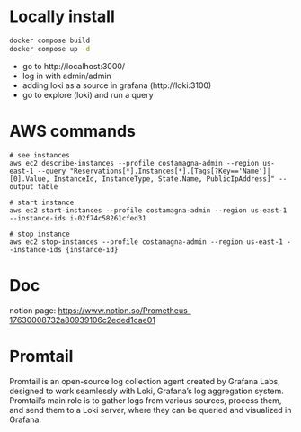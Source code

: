 # Locally install
```sh
docker compose build
docker compose up -d
```
- go to http://localhost:3000/
- log in with admin/admin
- adding loki as a source in grafana (http://loki:3100)
- go to explore (loki) and run a query

# AWS commands

```
# see instances
aws ec2 describe-instances --profile costamagna-admin --region us-east-1 --query "Reservations[*].Instances[*].[Tags[?Key=='Name']|[0].Value, InstanceId, InstanceType, State.Name, PublicIpAddress]" --output table 

# start instance 
aws ec2 start-instances --profile costamagna-admin --region us-east-1 --instance-ids i-02f74c58261cfed31

# stop instance
aws ec2 stop-instances --profile costamagna-admin --region us-east-1 --instance-ids {instance-id}

```

# Doc
notion page: https://www.notion.so/Prometheus-17630008732a80939106c2eded1cae01

# Promtail
Promtail is an open-source log collection agent created by Grafana Labs, designed to work seamlessly with Loki, Grafana’s log aggregation system. Promtail’s main role is to gather logs from various sources, process them, and send them to a Loki server, where they can be queried and visualized in Grafana.